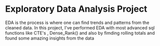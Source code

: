 # Exploratory Data Analysis Project
EDA is the process is where one can find trends and patterns from the cleaned data.
In this project, I've performed EDA with most advanced sql functions like CTE's , Dense_Rank() and also by fimding rolling totals and found some amazing insights from the data
